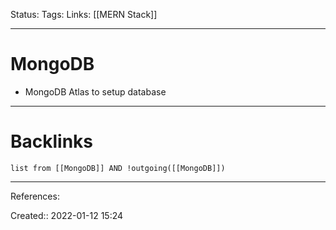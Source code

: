 Status: 
Tags: 
Links: [[MERN Stack]]
___
# MongoDB
- MongoDB Atlas to setup database
___
# Backlinks
```dataview
list from [[MongoDB]] AND !outgoing([[MongoDB]])
```
___
References:

Created:: 2022-01-12 15:24
